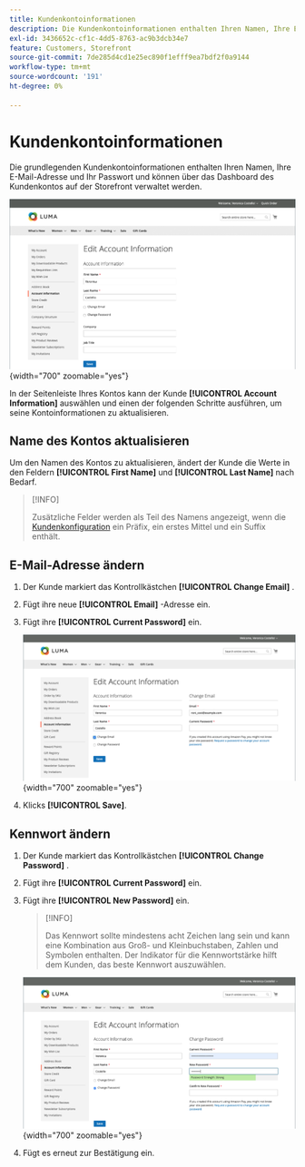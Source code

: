 ```yaml
---
title: Kundenkontoinformationen
description: Die Kundenkontoinformationen enthalten Ihren Namen, Ihre E-Mail-Adresse und Ihr Passwort und können über Ihr Konto-Dashboard verwaltet werden.
exl-id: 3436652c-cf1c-4dd5-8763-ac9b3dcb34e7
feature: Customers, Storefront
source-git-commit: 7de285d4cd1e25ec890f1efff9ea7bdf2f0a9144
workflow-type: tm+mt
source-wordcount: '191'
ht-degree: 0%

---
```


# Kundenkontoinformationen

Die grundlegenden Kundenkontoinformationen enthalten Ihren Namen, Ihre E-Mail-Adresse und Ihr Passwort und können über das Dashboard des Kundenkontos auf der Storefront verwaltet werden.

![Kontoinformationen in der Storefront](assets/account-dashboard-account-information-storefront.png){width="700" zoomable="yes"}

In der Seitenleiste Ihres Kontos kann der Kunde **[!UICONTROL Account Information]** auswählen und einen der folgenden Schritte ausführen, um seine Kontoinformationen zu aktualisieren.

## Name des Kontos aktualisieren

Um den Namen des Kontos zu aktualisieren, ändert der Kunde die Werte in den Feldern **[!UICONTROL First Name]** und **[!UICONTROL Last Name]** nach Bedarf.

>[!INFO]
>
>Zusätzliche Felder werden als Teil des Namens angezeigt, wenn die [Kundenkonfiguration](../configuration-reference/customers/customer-configuration.md) ein Präfix, ein erstes Mittel und ein Suffix enthält.

## E-Mail-Adresse ändern

1. Der Kunde markiert das Kontrollkästchen **[!UICONTROL Change Email]** .

1. Fügt ihre neue **[!UICONTROL Email]** -Adresse ein.

1. Fügt ihre **[!UICONTROL Current Password]** ein.

   ![E-Mail-Adresse ändern](assets/account-dashboard-account-information-change-email-address.png){width="700" zoomable="yes"}

1. Klicks **[!UICONTROL Save]**.

## Kennwort ändern

1. Der Kunde markiert das Kontrollkästchen **[!UICONTROL Change Password]** .

1. Fügt ihre **[!UICONTROL Current Password]** ein.

1. Fügt ihre **[!UICONTROL New Password]** ein.

   >[!INFO]
   >
   >Das Kennwort sollte mindestens acht Zeichen lang sein und kann eine Kombination aus Groß- und Kleinbuchstaben, Zahlen und Symbolen enthalten. Der Indikator für die Kennwortstärke hilft dem Kunden, das beste Kennwort auszuwählen.

   ![Kennwort ändern](assets/account-dashboard-account-information-change-password.png){width="700" zoomable="yes"}

1. Fügt es erneut zur Bestätigung ein.
